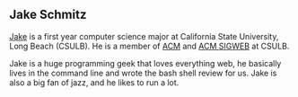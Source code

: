 ## Jake Schmitz

<a href="http://codejake.com/">Jake</a> is a first year computer science major at California State University, Long Beach (CSULB). He is a member of <a href="http://csulb.acm.org/">ACM</a> and <a href="http://csulbsigweb.org/">ACM SIGWEB</a> at CSULB.

Jake is a huge programming geek that loves everything web, he basically lives in the command line and wrote the bash shell review for us. Jake is also a big fan of jazz, and he likes to run a lot.